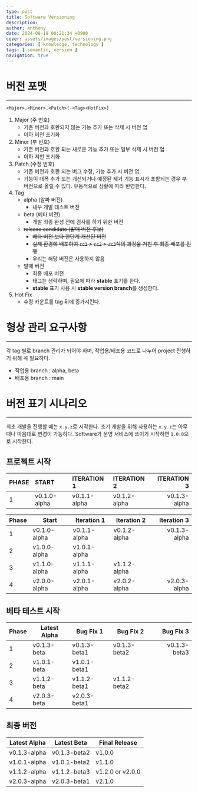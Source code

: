 ```yaml
---
type: post
title: Software Versioning
description:
author: anthony
date: 2024-08-18 00:21:34 +0900
cover: assets/images/post/versioning.png
categories: [ knowledge, technology ]
tags: [ semantic, version ]
navigation: true
---
```


# 버전 포맷

___

`<Major>.<Minor>.<Patch>[-<Tag><HotFix>]`

1. Major (주 번호)
   + 기존 버전과 호환되지 않는 기능 추가 또는 삭제 시 버전 업
   + 이하 버전 초기화
2. Minor (부 번호)
   + 기존 버전과 호환 되는 새로운 기능 추가 또는 일부 삭제 시 버전 업
   + 이하 저번 초기화
3. Patch (수정 번호)
   + 기존 버전과 호환 되는 버그 수정, 기능 추가 시 버전 업
   + 기능이 대폭 추가 또는 개선되거나 예정된 제거 기능 표시가 포함되는 경우 부 버전으로 올릴 수 있다. 유동적으로 상황에 따라 반영한다.
4. Tag
   + alpha (알파 버전)
      - 내부 개발 테스트 버전
   + beta (베타 버전)
      - 개발 최종 완성 전에 검사를 하기 위한 버전
   + ~~release candidate (발매 버전 후보)~~
      - ~~베타 버전 보다 한단계 개선된 버전~~
      - ~~실제 환경에 배포하여 `rc1` > `rc2` > `rc3`식의 과정을 거친 후 최종 배포를 진행~~
      - 우리는 해당 버전은 사용하지 않음
   + 발매 버전
      - 최종 배포 버전
      - 태그는 생략하며, 필요에 따라 **stable** 표기를 한다.
      - **stable** 표기 사용 시 **stable version branch**를 생성한다.
5. Hot Fix
   + 수정 카운트를 tag 뒤에 증가시킨다.

# 형상 관리 요구사항

___

각 tag 별로 branch 관리가 되어야 하며, 작업용/배포용 코드로 나누어 project 진행하기 위해 꼭 필요하다.

+ 작업용 branch : alpha, beta
+ 배포용 branch : main

# 버전 표기 시나리오

___

최초 개발을 진행할 때는 `x.y.z`로 시작한다. 초기 개발을 위해 사용하는 `x.y.z`는 아무때나 마음대로 변경이 가능하다. Software가 운영 서비스에 쓰이기 시작하면 `1.0.0`으로 시작한다.

## 프로젝트 시작

| PHASE | START        | ITERATION 1  | ITERATION 2  |  ITERATION 3 |
|:------|:-------------|:-------------|:-------------|-------------:|
| 1     | v0.1.0-alpha | v0.1.1-alpha | v0.1.2-alpha | v0.1.3-alpha |


| **Phase** | Start        | Iteration 1  | Iteration 2  |   Iteration 3 |
|:----------|--------------|--------------|--------------|--------------:|
| 1         | v0.1.0-alpha | v0.1.1-alpha | v0.1.2-alpha |  v0.1.3-alpha |
| 2         | v1.0.0-alpha | v1.0.1-alpha |              |               |
| 3         | v1.1.0-alpha | v1.1.1-alpha | v1.1.2-alpha |               |
| 4         | v2.0.0-alpha | v2.0.1-alpha | v2.0.2-alpha |  v2.0.3-alpha |

## 베타 테스트 시작

| **Phase** | Latest Alpha | Bug Fix 1    | Bug Fix 2    |     Bug Fix 3 |
|:----------|--------------|--------------|--------------|--------------:|
| 1         | v0.1.3-beta  | v0.1.3-beta1 | v0.1.3-beta2 |  v0.1.3-beta3 |
| 2         | v1.0.1-beta  | v1.0.1-beta1 |              |               |
| 3         | v1.1.2-beta  | v1.1.2-beta1 | v1.1.2-beta2 |               |
| 4         | v2.0.3-beta  | v2.0.3-beta1 |              |               |

## 최종 버전

| Latest Alpha | Latest Beta  | Final Release    |
|:------------:|--------------|------------------|
| v0.1.3-alpha | v0.1.3-beta2 | v1.0.0           |
| v1.0.1-alpha | v1.0.1-beta2 | v1.1.0           |
| v1.1.2-alpha | v1.1.2-beta3 | v1.2.0 or v2.0.0 |
| v2.0.3-alpha | v2.0.3-beta1 | v2.1.0           |
